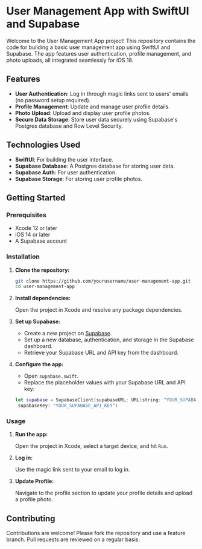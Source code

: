 # User Management App with SwiftUI and Supabase

Welcome to the User Management App project! This repository contains the code for building a basic user management app using SwiftUI and Supabase. The app features user authentication, profile management, and photo uploads, all integrated seamlessly for iOS 18.

## Features

- **User Authentication**: Log in through magic links sent to users' emails (no password setup required).
- **Profile Management**: Update and manage user profile details.
- **Photo Upload**: Upload and display user profile photos.
- **Secure Data Storage**: Store user data securely using Supabase's Postgres database and Row Level Security.

## Technologies Used

- **SwiftUI**: For building the user interface.
- **Supabase Database**: A Postgres database for storing user data.
- **Supabase Auth**: For user authentication.
- **Supabase Storage**: For storing user profile photos.

## Getting Started

### Prerequisites

- Xcode 12 or later
- iOS 14 or later
- A Supabase account

### Installation

1. **Clone the repository:**

    ```bash
    git clone https://github.com/yourusername/user-management-app.git
    cd user-management-app
    ```

2. **Install dependencies:**

    Open the project in Xcode and resolve any package dependencies.

3. **Set up Supabase:**

    - Create a new project on [Supabase](https://supabase.io/).
    - Set up a new database, authentication, and storage in the Supabase dashboard.
    - Retrieve your Supabase URL and API key from the dashboard.

4. **Configure the app:**

    - Open `supabase.swift`.
    - Replace the placeholder values with your Supabase URL and API key:

    ```swift
    let supabase = SupabaseClient(supabaseURL: URL(string: "YOUR_SUPABASE_URL")!,
     supabaseKey: "YOUR_SUPABASE_API_KEY")
    ```

### Usage

1. **Run the app:**

    Open the project in Xcode, select a target device, and hit `Run`.

2. **Log in:**

    Use the magic link sent to your email to log in.

3. **Update Profile:**

    Navigate to the profile section to update your profile details and upload a profile photo.

## Contributing

Contributions are welcome! Please fork the repository and use a feature branch. Pull requests are reviewed on a regular basis.
